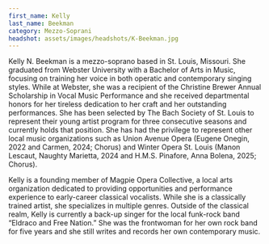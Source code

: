 ```yaml
---
first_name: Kelly
last_name: Beekman
category: Mezzo-Soprani
headshot: assets/images/headshots/K-Beekman.jpg
---
```


Kelly N. Beekman is a mezzo-soprano based in St. Louis, Missouri. She graduated from Webster University with a Bachelor of Arts in Music, focusing on training her voice in both operatic and contemporary singing styles. While at Webster, she was a recipient of the Christine Brewer Annual Scholarship in Vocal Music Performance and she received departmental honors for her tireless dedication to her craft and her outstanding performances. She has been selected by The Bach Society of St. Louis to represent their young artist program for three consecutive seasons and currently holds that position. She has had the privilege to represent other local music organizations such as Union Avenue Opera (Eugene Onegin, 2022 and Carmen, 2024; Chorus) and Winter Opera St. Louis (Manon Lescaut, Naughty Marietta, 2024 and H.M.S. Pinafore, Anna Bolena, 2025; Chorus). 

Kelly is a founding member of Magpie Opera Collective, a local arts organization dedicated to providing opportunities and performance experience to early-career classical vocalists. While she is a classically trained artist, she specializes in multiple genres. Outside of the classical realm, Kelly is currently a back-up singer for the local funk-rock band “Eldraco and Free Nation.” She was the frontwoman for her own rock band for five years and she still writes and records her own contemporary music.
